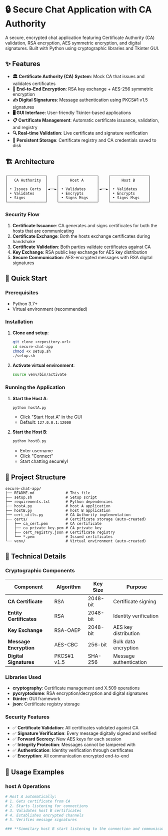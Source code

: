 # 🔒 Secure Chat Application with CA Authority

A secure, encrypted chat application featuring Certificate Authority (CA) validation, RSA encryption, AES symmetric encryption, and digital signatures. Built with Python using cryptographic libraries and Tkinter GUI.

## ✨ Features

- **🏛️ Certificate Authority (CA) System**: Mock CA that issues and validates certificates
- **🔐 End-to-End Encryption**: RSA key exchange + AES-256 symmetric encryption
- **✍️ Digital Signatures**: Message authentication using PKCS#1 v1.5 signatures
- **🖥️ GUI Interface**: User-friendly Tkinter-based applications
- **📋 Certificate Management**: Automatic certificate issuance, validation, and registry
- **🔍 Real-time Validation**: Live certificate and signature verification
- **💾 Persistent Storage**: Certificate registry and CA credentials saved to disk

## 🏗️ Architecture

```text
┌─────────────────┐    ┌─────────────────┐    ┌─────────────────┐
│   CA Authority  │    │     Host A      │    │     Host B      │
│                 │    │                 │    │                 │
│ • Issues Certs  │◄──►│ • Validates     │◄──►│ • Validates     │
│ • Validates     │    │ • Encrypts      │    │ • Encrypts      │
│ • Signs         │    │ • Signs Msgs    │    │ • Signs Msgs    │
└─────────────────┘    └─────────────────┘    └─────────────────┘
```

### Security Flow

1. **Certificate Issuance**: CA generates and signs certificates for both the hosts that are communicating
2. **Certificate Exchange**: Both the hosts exchange certificates during handshake
3. **Certificate Validation**: Both parties validate certificates against CA
4. **Key Exchange**: RSA public key exchange for AES key distribution
5. **Secure Communication**: AES-encrypted messages with RSA digital signatures

## 🚀 Quick Start

### Prerequisites

- Python 3.7+
- Virtual environment (recommended)

### Installation

1. **Clone and setup**:
   ```bash
   git clone <repository-url>
   cd secure-chat-app
   chmod +x setup.sh
   ./setup.sh
   ```

2. **Activate virtual environment**:
   ```bash
   source venv/bin/activate
   ```

### Running the Application

1. **Start the Host A**:
   ```bash
   python hostA.py
   ```
   - Click "Start Host A" in the GUI
   - Default: `127.0.0.1:12000`

2. **Start the Host B**:
   ```bash
   python hostB.py
   ```
   - Enter username
   - Click "Connect"
   - Start chatting securely!

## 📁 Project Structure

```text
secure-chat-app/
├── README.md              # This file
├── setup.sh               # Setup script
├── requirements.txt       # Python dependencies
├── hostA.py               # host A application
├── hostB.py               # host B application
├── cert_utils.py          # CA Authority implementation
├── certs/                 # Certificate storage (auto-created)
│   ├── ca_cert.pem        # CA certificate
│   ├── ca_private_key.pem # CA private key
│   ├── cert_registry.json # Certificate registry
│   └── *.pem              # Issued certificates
└── venv/                  # Virtual environment (auto-created)
```

## 🔧 Technical Details

### Cryptographic Components

| Component | Algorithm | Key Size | Purpose |
|-----------|-----------|----------|---------|
| **CA Certificate** | RSA | 2048-bit | Certificate signing |
| **Entity Certificates** | RSA | 2048-bit | Identity verification |
| **Key Exchange** | RSA-OAEP | 2048-bit | AES key distribution |
| **Message Encryption** | AES-CBC | 256-bit | Bulk data encryption |
| **Digital Signatures** | PKCS#1 v1.5 | SHA-256 | Message authentication |

### Libraries Used

- **cryptography**: Certificate management and X.509 operations
- **pycryptodome**: RSA encryption/decryption and digital signatures
- **tkinter**: GUI framework
- **json**: Certificate registry storage

### Security Features

- ✅ **Certificate Validation**: All certificates validated against CA
- ✅ **Signature Verification**: Every message digitally signed and verified
- ✅ **Forward Secrecy**: New AES keys for each session
- ✅ **Integrity Protection**: Messages cannot be tampered with
- ✅ **Authentication**: Identity verification through certificates
- ✅ **Encryption**: All communication encrypted end-to-end

## 🎯 Usage Examples

### host A Operations

```python
# Host A automatically:
# 1. Gets certificate from CA
# 2. Starts listening for connections
# 3. Validates host B certificates
# 4. Establishes encrypted channels
# 5. Verifies message signatures

### **Simmilary host B start listening to the connection and communicate as mentioned above **
